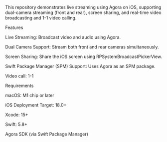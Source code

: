 This repository demonstrates live streaming using Agora on iOS, supporting dual-camera streaming (front and rear), screen sharing, and real-time video broadcasting and 1-1 video calling.

Features

Live Streaming: Broadcast video and audio using Agora.

Dual Camera Support: Stream both front and rear cameras simultaneously.

Screen Sharing: Share the iOS screen using RPSystemBroadcastPickerView.

Swift Package Manager (SPM) Support: Uses Agora as an SPM package.

Video call: 1-1 

Requirements

macOS: M1 chip or later

iOS Deployment Target: 18.0+

Xcode: 15+

Swift: 5.8+

Agora SDK (via Swift Package Manager)


